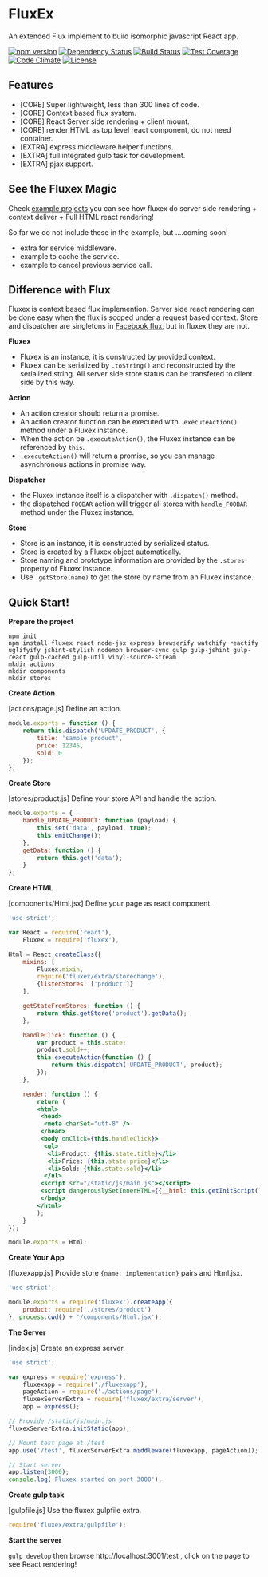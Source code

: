 FluxEx
======

An extended Flux implement to build isomorphic javascript React app.

[![npm version](https://img.shields.io/npm/v/fluxex.svg)](https://www.npmjs.org/package/fluxex) [![Dependency Status](https://david-dm.org/zordius/fluxex.png)](https://david-dm.org/zordius/fluxex)  [![Build Status](https://travis-ci.org/zordius/fluxex.svg?branch=master)](https://travis-ci.org/zordius/fluxex) [![Test Coverage](https://codeclimate.com/github/zordius/fluxex/badges/coverage.svg)](https://codeclimate.com/github/zordius/fluxex) [![Code Climate](https://codeclimate.com/github/zordius/fluxex/badges/gpa.svg)](https://codeclimate.com/github/zordius/fluxex) [![License](https://img.shields.io/badge/license-MIT-green.svg)](LICENSE.txt)

Features
--------

* [CORE] Super lightweight, less than 300 lines of code.
* [CORE] Context based flux system.
* [CORE] React Server side rendering + client mount.
* [CORE] render HTML as top level react component, do not need container.
* [EXTRA] express middleware helper functions.
* [EXTRA] full integrated gulp task for development.
* [EXTRA] pjax support.

See the Fluxex Magic
--------------------

Check <a href="examples">example projects</a> you can see how fluxex do server side rendering + context deliver + Full HTML react rendering!

So far we do not include these in the example, but ....coming soon!

* extra for service middleware.
* example to cache the service.
* example to cancel previous service call.

Difference with Flux
--------------------

Fluxex is context based flux implemention. Server side react rendering can be done easy when the flux is scoped under a request based context. Store and dispatcher are singletons in <a href="https://github.com/facebook/flux">Facebook flux</a>, but in fluxex they are not.

**Fluxex**
* Fluxex is an instance, it is constructed by provided context.
* Fluxex can be serialized by `.toString()` and reconstructed by the serialized string. All server side store status can be transfered to client side by this way.

**Action**
* An action creator should return a promise.
* An action creator function can be executed with `.executeAction()` method under a Fluxex instance.
* When the action be `.executeAction()`, the Fluxex instance can be referenced by `this`.
* `.executeAction()` will return a promise, so you can manage asynchronous actions in promise way.

**Dispatcher**
* the Fluxex instance itself is a dispatcher with `.dispatch()` method.
* the dispatched `FOOBAR` action will trigger all stores with `handle_FOOBAR` method under the Fluxex instance.

**Store**
* Store is an instance, it is constructed by serialized status.
* Store is created by a Fluxex object automatically.
* Store naming and prototype information are provided by the `.stores` property of Fluxex instance.
* Use `.getStore(name)` to get the store by name from an Fluxex instance.

Quick Start!
------------

**Prepare the project**

```
npm init
npm install fluxex react node-jsx express browserify watchify reactify uglifyify jshint-stylish nodemon browser-sync gulp gulp-jshint gulp-react gulp-cached gulp-util vinyl-source-stream
mkdir actions
mkdir components
mkdir stores
```

**Create Action**

[actions/page.js] Define an action.

```javascript
module.exports = function () {
    return this.dispatch('UPDATE_PRODUCT', {
        title: 'sample product',
        price: 12345,
        sold: 0
    });
};
```

**Create Store**

[stores/product.js] Define your store API and handle the action.

```javascript
module.exports = {
    handle_UPDATE_PRODUCT: function (payload) {
        this.set('data', payload, true);
        this.emitChange();
    },
    getData: function () {
        return this.get('data');
    }
};
```

**Create HTML**

[components/Html.jsx] Define your page as react component.

```jsx
'use strict';

var React = require('react'),
    Fluxex = require('fluxex'),

Html = React.createClass({
    mixins: [
        Fluxex.mixin,
        require('fluxex/extra/storechange'),
        {listenStores: ['product']}
    ],

    getStateFromStores: function () {
        return this.getStore('product').getData();
    },

    handleClick: function () {
        var product = this.state;
        product.sold++;
        this.executeAction(function () {
            return this.dispatch('UPDATE_PRODUCT', product);
        });
    },

    render: function () {
        return (
        <html>
         <head>
          <meta charSet="utf-8" />
         </head>
         <body onClick={this.handleClick}>
          <ul>
           <li>Product: {this.state.title}</li>
           <li>Price: {this.state.price}</li>
           <li>Sold: {this.state.sold}</li>
          </ul>
         <script src="/static/js/main.js"></script>
         <script dangerouslySetInnerHTML={{__html: this.getInitScript()}}></script>
         </body>
        </html>
        );
    }
});

module.exports = Html;
```

**Create Your App**

[fluxexapp.js] Provide store `{name: implementation}` pairs and Html.jsx.

```javascript
'use strict';

module.exports = require('fluxex').createApp({
    product: require('./stores/product')
}, process.cwd() + '/components/Html.jsx');
```

**The Server**

[index.js] Create an express server.
```javascript
'use strict';

var express = require('express'),
    fluxexapp = require('./fluxexapp'),
    pageAction = require('./actions/page'),
    fluxexServerExtra = require('fluxex/extra/server'),
    app = express();

// Provide /static/js/main.js
fluxexServerExtra.initStatic(app);

// Mount test page at /test
app.use('/test', fluxexServerExtra.middleware(fluxexapp, pageAction));

// Start server
app.listen(3000);
console.log('Fluxex started on port 3000');
```

**Create gulp task**

[gulpfile.js] Use the fluxex gulpfile extra.
```javascript
require('fluxex/extra/gulpfile');
```

**Start the server**

`gulp develop` then browse http://localhost:3001/test , click on the page to see React rendering!
